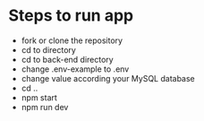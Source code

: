 # Steps to run app

- fork or clone the repository
- cd to directory
- cd to back-end directory
- change .env-example to .env
- change value according your MySQL database
- cd ..
- npm start
- npm run dev
